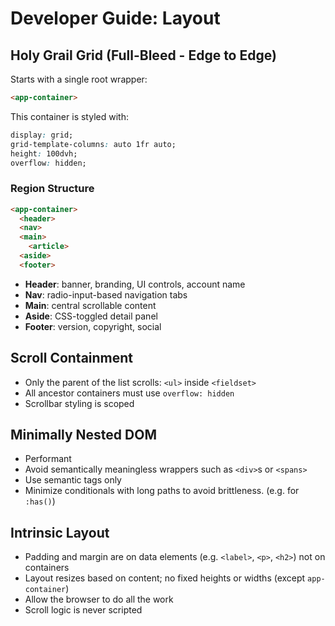 # Developer Guide: Layout

## Holy Grail Grid (Full-Bleed - Edge to Edge)

Starts with a single root wrapper:

```html
<app-container>

```

This container is styled with:

```css
display: grid;
grid-template-columns: auto 1fr auto;
height: 100dvh;
overflow: hidden;
```

### Region Structure

```html
<app-container>
  <header>
  <nav>
  <main>
    <article>
  <aside>
  <footer>
```

- **Header**: banner, branding, UI controls, account name
- **Nav**: radio-input-based navigation tabs
- **Main**: central scrollable content
- **Aside**: CSS-toggled detail panel
- **Footer**: version, copyright, social

## Scroll Containment

- Only the parent of the list scrolls: `<ul>` inside `<fieldset>`
- All ancestor containers must use `overflow: hidden`
- Scrollbar styling is scoped

## Minimally Nested DOM

- Performant
- Avoid semantically meaningless wrappers such as `<div>`s or `<spans>`
- Use semantic tags only
- Minimize conditionals with long paths to avoid brittleness. (e.g. for `:has()`)

## Intrinsic Layout

- Padding and margin are on data elements (e.g. `<label>`, `<p>`, `<h2>`) not on containers
- Layout resizes based on content; no fixed heights or widths (except `app-container`)
- Allow the browser to do all the work
- Scroll logic is never scripted

